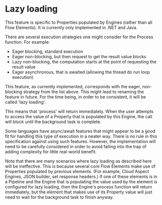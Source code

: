 # Lazy loading

This feature is specific to Properties populated by Engines (rather than all
Flow Elements).
It is currently only implemented in .NET and Java.

There are several execution strategies one might consider for the Process function.
For example:

- Eager blocking, standard execution
- Eager non-blocking, but then request to get the result value blocks
- Lazy non-blocking, the computation starts at the point of requesting the result value
- Eager asynchronous, that is awaited (allowing the thread do run loop execution)

This feature, as currently implemented, corresponds with the eager, non-blocking
strategy from the list above. This might lead to renaming the feature in future. For
the time being, in order to be consistent, it will be called 'lazy loading'.

This means that 'process' will return immediately. When the user attempts to access
the value of a Property that is populated by this Engine, the call will block until
the background task is complete.

Some languages have async/await features that might appear to be a good fit for
handling this type of execution in a neater way. There is no rule in this
specification against using such features. However, the implementation will need
to be carefully considered in order to avoid falling into the trap of adding
complexity for little real-world benefit.

Note that there are many scenarios where lazy loading as described here will be
ineffective. This is because several core Flow Elements make use of Properties
populated by previous elements. (For example, Cloud Aspect Engines, JSON builder,
set response headers.)
If one of these elements is in a Pipeline and the Engine that is populating the
value used by the element is configured for lazy loading, then the Engine's
process function will return immediately, but the element that makes use of its
Property value will just need to wait for the background task to finish anyway.

